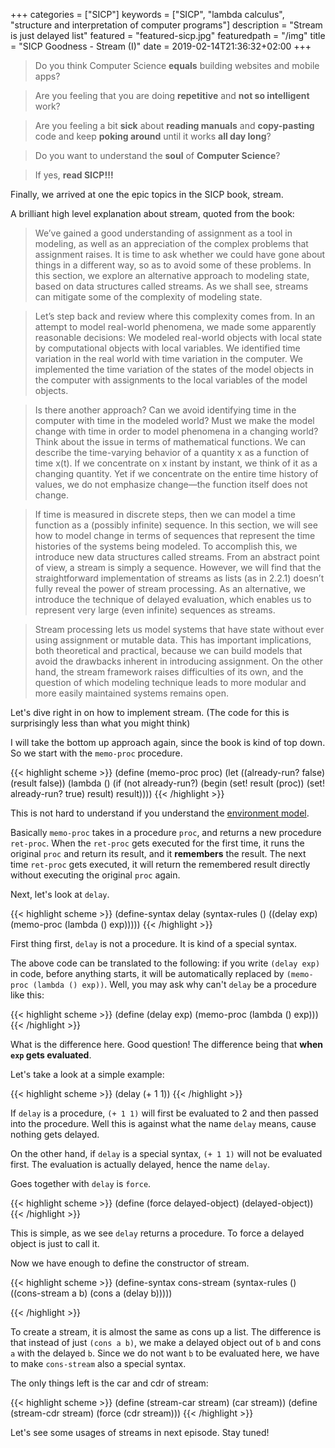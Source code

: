 +++
categories = ["SICP"]
keywords = ["SICP", "lambda calculus", "structure and interpretation of computer programs"]
description = "Stream is just delayed list"
featured = "featured-sicp.jpg"
featuredpath = "/img"
title = "SICP Goodness - Stream (I)"
date = 2019-02-14T21:36:32+02:00
+++

>Do you think Computer Science **equals** building websites and mobile apps? 

>Are you feeling that you are doing **repetitive** and **not so intelligent** work?

>Are you feeling a bit **sick** about **reading manuals** and **copy-pasting** code and keep **poking around** until it works **all day long**? 

>Do you want to understand the **soul** of **Computer Science**?

>If yes, **read SICP!!!**

Finally, we arrived at one the epic topics in the SICP book, stream.

A brilliant high level explanation about stream, quoted from the book:

>We’ve gained a good understanding of assignment as a tool in modeling, as well as an appreciation of the complex problems that assignment raises. It is time to ask whether we could have gone about things in a different way, so as to avoid some of these problems. In this section, we explore an alternative approach to modeling state, based on data structures called streams. As we shall see, streams can mitigate some of the complexity of modeling state.

>Let’s step back and review where this complexity comes from. In an attempt to model real-world phenomena, we made some apparently reasonable decisions: We modeled real-world objects with local state by computational objects with local variables. We identified time variation in the real world with time variation in the computer. We implemented the time variation of the states of the model objects in the computer with assignments to the local variables of the model objects.

>Is there another approach? Can we avoid identifying time in the computer with time in the modeled world? Must we make the model change with time in order to model phenomena in a changing world? Think about the issue in terms of mathematical functions. We can describe the time-varying behavior of a quantity x as a function of time x(t). If we concentrate on x instant by instant, we think of it as a changing quantity. Yet if we concentrate on the entire time history of values, we do not emphasize change—the function itself does not change.

>If time is measured in discrete steps, then we can model a time function as a (possibly infinite) sequence. In this section, we will see how to model change in terms of sequences that represent the time histories of the systems being modeled. To accomplish this, we introduce new data structures called streams. From an abstract point of view, a stream is simply a sequence. However, we will find that the straightforward implementation of streams as lists (as in 2.2.1) doesn’t fully reveal the power of stream processing. As an alternative, we introduce the technique of delayed evaluation, which enables us to represent very large (even infinite) sequences as streams.

>Stream processing lets us model systems that have state without ever using assignment or mutable data. This has important implications, both theoretical and practical, because we can build models that avoid the drawbacks inherent in introducing assignment. On the other hand, the stream framework raises difficulties of its own, and the question of which modeling technique leads to more modular and more easily maintained systems remains open.

Let's dive right in on how to implement stream. (The code for this is surprisingly less than what you might think)

I will take the bottom up approach again, since the book is kind of top down. So we start with the `memo-proc` procedure.

{{< highlight scheme >}}
(define (memo-proc proc)
  (let ((already-run? false)
        (result false))
    (lambda ()
      (if (not already-run?)
          (begin (set! result (proc))
                 (set! already-run? true)
                 result)
          result))))
{{< /highlight >}}

This is not hard to understand if you understand the [environment model](http://localhost:1313/post/sicp-goodness-environment-model/).

Basically `memo-proc` takes in a procedure `proc`, and returns a new procedure `ret-proc`. When the `ret-proc` gets executed for the first time, it runs the original `proc` and return its result, and it **remembers** the result. The next time `ret-proc` gets executed, it will return the remembered result directly without executing the original `proc` again.

Next, let's look at `delay`.


{{< highlight scheme >}}
(define-syntax delay
  (syntax-rules ()
    ((delay exp)
     (memo-proc (lambda () exp)))))
{{< /highlight >}}

First thing first, `delay` is not a procedure. It is kind of a special syntax.

The above code can be translated to the following: if you write `(delay exp)` in code, before anything starts, it will be automatically replaced by `(memo-proc (lambda () exp))`. Well, you may ask why can't `delay` be a procedure like this:

{{< highlight scheme >}}
(define (delay exp)
  (memo-proc (lambda () exp)))
{{< /highlight >}}

What is the difference here. Good question! The difference being that **when `exp` gets evaluated**.

Let's take a look at a simple example:

{{< highlight scheme >}}
(delay (+ 1 1))
{{< /highlight >}}

If `delay` is a procedure, `(+ 1 1)` will first be evaluated to 2 and then passed into the procedure. Well this is against what the name `delay` means, cause nothing gets delayed.

On the other hand, if `delay` is a special syntax, `(+ 1 1)` will not be evaluated first. The evaluation is actually delayed, hence the name `delay`.

Goes together with `delay` is `force`.

{{< highlight scheme >}}
(define (force delayed-object)
  (delayed-object))
{{< /highlight >}}

This is simple, as we see `delay` returns a procedure. To force a delayed object is just to call it.

Now we have enough to define the constructor of stream.

{{< highlight scheme >}}
(define-syntax cons-stream
  (syntax-rules ()
    ((cons-stream a b)
     (cons a (delay b)))))

{{< /highlight >}}

To create a stream, it is almost the same as cons up a list. The difference is that instead of just `(cons a b)`, we make a delayed object out of `b` and cons `a` with the delayed `b`. Since we do not want `b` to be evaluated here, we have to make `cons-stream` also a special syntax.

The only things left is the car and cdr of stream:

{{< highlight scheme >}}
(define (stream-car stream) (car stream))
(define (stream-cdr stream) (force (cdr stream)))
{{< /highlight >}}

Let's see some usages of streams in next episode. Stay tuned!
